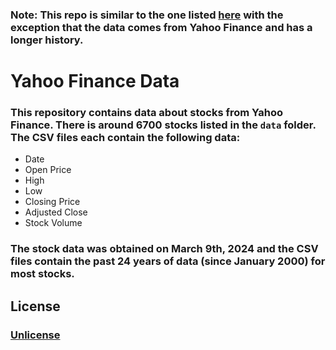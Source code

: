 ### Note: This repo is similar to the one listed [here](https://github.com/dieperdev/nasdaq-stock-data) with the exception that the data comes from Yahoo Finance and has a longer history.
# Yahoo Finance Data
### This repository contains data about stocks from Yahoo Finance. There is around 6700 stocks listed in the `data` folder. The CSV files each contain the following data:
- Date
- Open Price
- High
- Low
- Closing Price
- Adjusted Close
- Stock Volume

### The stock data was obtained on March 9th, 2024 and the CSV files contain the past 24 years of data (since January 2000) for most stocks.

## License
### [Unlicense](https://unlicense.org/)
